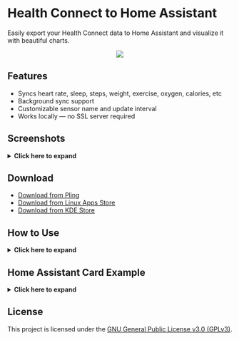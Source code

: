 # Health Connect to Home Assistant

Easily export your Health Connect data to Home Assistant and visualize it with beautiful charts.

<p align="center">
    <img src="https://github.com/user-attachments/assets/1981aada-8c78-47b6-b5da-55b44bcaa9f7"/>
</p>

## Features
- Syncs heart rate, sleep, steps, weight, exercise, oxygen, calories, etc
- Background sync support
- Customizable sensor name and update interval
- Works locally — no SSL server required

<h2> Screenshots</h2>

<details><summary><b>Click here to expand</b></summary>
<p float="left">
  <img src="https://github.com/user-attachments/assets/24e2ef96-fb43-4d98-90b4-e46f5d9e103d" width="30%" />
  <img src="https://github.com/user-attachments/assets/19631fca-6330-47ec-b3c5-37cdc0bad1fd" width="30%" />
</p>
</details>

## Download

- [Download from Pling](https://www.pling.com/p/2281233/)
- [Download from Linux Apps Store](https://www.linux-apps.com/p/2281233/)
- [Download from KDE Store](https://www.linux-apps.com/p/2281233/)

## How to Use

<details><summary><b>Click here to expand</b></summary>
  
### 1. Generate a Home Assistant Access Token

- Log in to your Home Assistant instance.

- Click your profile (top right corner).

- Go to the Security tab.

- Scroll to the bottom and click Create Token.

- Name it something like Health Connect, then copy the token.

### 2. Set Up Health Connect to Home Assistant

- Enter your Home Assistant URL.

- Paste your Access Token into the token field.

- (Optional) Customize the sensor entity ID and sync interval.

### 3. Log In & Grant Permissions

- Click Login and confirm it's connected successfully.

- Click Grant Permission:

  - Toggle Allow All.

  - Confirm all requested permissions.

  - Allow background sync if prompted.

### 4. Sync Your Data

- The app will automatically sync in the background.

- You can also tap Manual Sync to trigger it immediately.

### 5. (Optional) Check Home Assistant Entities

- Go to Developer Tools > States in Home Assistant.

- Search for sensor.health_connect to see your synced data.
</details>

## Home Assistant Card Example

<details><summary><b>Click here to expand</b></summary>
  
### Prerequisite

  - Install [apexcharts-card](https://github.com/RomRider/apexcharts-card) via HACS or manual.

  - Refresh your browser after install.

### Heart Rate Chart

```yaml
type: custom:apexcharts-card
header:
  title: Heart Rate
  show: true
now:
  show: true
  label: now
graph_span: 24h
span:
  start: day
  offset: +0h
apex_config:
  chart:
    height: 300px
  stroke:
    curve: smooth
    width: 2
series:
  - entity: sensor.health_connect
    name: Heart Rate (BPM)
    color: "#e6550d"
    type: line
    extend_to: false
    float_precision: 0
    data_generator: |
      const todayKey = new Intl.DateTimeFormat('en-CA', {
        timeZone: hass.config.time_zone ?? 'UTC'
      }).format(new Date());
      const samples = entity.attributes.heart?.[todayKey] || {};
      return Object.values(samples)
        .map(sample => [sample.time * 1000, sample.bpm])
        .sort((a, b) => a[0] - b[0]);
yaxis:
  - min: 0
    max: 150
    decimals: 0
```

### Sleep Stats Chart

```yaml
type: custom:apexcharts-card
graph_span: 1d
header:
  show: true
  title: Sleep Stats
  show_states: true
  colorize_states: true
apex_config:
  chart:
    height: 320px
series:
  - entity: sensor.health_connect
    name: Total Sleep
    color: "#d62728"
    show:
      in_chart: false
      in_header: true
      as_duration: second
    extend_to: false
    float_precision: 0
    data_generator: |
      const lastSleep = entity.attributes.sleep?.lastSleep;
      if (!lastSleep?.start || !lastSleep?.end) {
        return [];
      }
      return [[lastSleep.start * 1000, lastSleep.end - lastSleep.start]];
  - entity: sensor.health_connect
    name: Awake
    type: line
    color: "#9e9e9e"
    show:
      in_header: false
      legend_value: false
      as_duration: second
    extend_to: false
    float_precision: 0
    data_generator: |
      const stages = entity.attributes.sleep?.lastSleep?.stage || [];
      return stages
        .filter(stage => stage.stage === '1')
        .flatMap(stage => stage.sessions.map(session => {
          const duration = session.duration ?? (session.endTime - session.startTime);
          return [session.startTime * 1000, duration];
        }))
        .sort((a, b) => a[0] - b[0]);
  - entity: sensor.health_connect
    name: Light Sleep
    type: line
    color: "#1f77b4"
    show:
      in_header: false
      legend_value: false
      as_duration: second
    extend_to: false
    float_precision: 0
    data_generator: |
      const stages = entity.attributes.sleep?.lastSleep?.stage || [];
      return stages
        .filter(stage => stage.stage === '4')
        .flatMap(stage => stage.sessions.map(session => {
          const duration = session.duration ?? (session.endTime - session.startTime);
          return [session.startTime * 1000, duration];
        }))
        .sort((a, b) => a[0] - b[0]);
  - entity: sensor.health_connect
    name: Deep Sleep
    type: line
    color: "#2ca02c"
    extend_to: false
    show:
      in_header: false
      legend_value: false
      as_duration: second
    float_precision: 0
    data_generator: |
      const stages = entity.attributes.sleep?.lastSleep?.stage || [];
      return stages
        .filter(stage => stage.stage === '5')
        .flatMap(stage => stage.sessions.map(session => {
          const duration = session.duration ?? (session.endTime - session.startTime);
          return [session.startTime * 1000, duration];
        }))
        .sort((a, b) => a[0] - b[0]);
  - entity: sensor.health_connect
    name: REM
    type: line
    color: "#9467bd"
    extend_to: false
    show:
      in_header: false
      legend_value: false
      as_duration: second
    float_precision: 0
    data_generator: |
      const stages = entity.attributes.sleep?.lastSleep?.stage || [];
      return stages
        .filter(stage => stage.stage === '6')
        .flatMap(stage => stage.sessions.map(session => {
          const duration = session.duration ?? (session.endTime - session.startTime);
          return [session.startTime * 1000, duration];
        }))
        .sort((a, b) => a[0] - b[0]);
```

### Daily Steps & Goal Tracking

```yaml
type: custom:apexcharts-card
header:
  show: true
  title: Steps (Last 14 Days)
graph_span: 14d
span:
  start: day
  offset: "-13d"
series:
  - entity: sensor.health_connect
    name: Steps
    type: column
    color: "#ff7f0e"
    extend_to: false
    float_precision: 0
    show:
      in_header: true
    data_generator: |
      const steps = entity.attributes.steps || {};
      return Object.values(steps)
        .map(entry => {
          const base = (entry?.endTime ?? entry?.startTime ?? 0) * 1000;
          if (!Number.isFinite(base) || base === 0) {
            return null;
          }
          return [base, entry?.count ?? 0];
        })
        .filter(Boolean)
        .sort((a, b) => a[0] - b[0]);
  - entity: sensor.health_connect
    type: line
    name: Goal
    color: "#607d8b"
    data_generator: |
      const dayMs = 24 * 60 * 60 * 1000;
      const anchor = new Date();
      anchor.setHours(0, 0, 0, 0);
      const base = anchor.getTime();
      return Array.from({ length: 14 }, (_, idx) => {
        const ts = base - (13 - idx) * dayMs;
        return [ts, 5000];
      });
```

### Weight & Body Composition Trend

```yaml
type: custom:apexcharts-card
header:
  title: Weight Trend
  show: true
graph_span: 30d
series:
  - entity: sensor.health_connect
    name: Weight (kg)
    type: line
    color: "#8e24aa"
    extend_to: false
    float_precision: 2
    data_generator: |
      const weightData = entity.attributes.weight || {};
      return Object.values(weightData)
        .flatMap(day => Object.entries(day).map(([timestamp, value]) => {
          const ts = Number(timestamp) * 1000;
          if (!Number.isFinite(ts) || ts === 0) {
            return null;
          }
          return [ts, value];
        }))
        .filter(Boolean)
        .sort((a, b) => a[0] - b[0]);
```

### Blood Oxygen Saturation

```yaml
type: custom:apexcharts-card
header:
  title: SpO₂ Readings
  show: true
graph_span: 7d
apex_config:
  chart:
    height: 300px
series:
  - entity: sensor.health_connect
    name: SpO₂ (%)
    type: area
    color: "#03a9f4"
    extend_to: false
    float_precision: 1
    show:
      in_header: true
    data_generator: |
      const oxygenData = entity.attributes.oxygen || {};
      return Object.values(oxygenData)
        .flatMap(day => Object.entries(day).map(([timestamp, value]) => {
          const ts = Number(timestamp) * 1000;
          if (!Number.isFinite(ts) || ts === 0) {
            return null;
          }
          return [ts, value];
        }))
        .filter(Boolean)
        .sort((a, b) => a[0] - b[0]);
yaxis:
  - min: 80
    max: 100
    decimals: 0
```

### Hydration Log

```yaml
type: custom:apexcharts-card
header:
  title: Hydration (ml)
  show: true
graph_span: 7d
span:
  start: day
  offset: "-6d"
series:
  - entity: sensor.health_connect
    name: Intake
    type: column
    color: "#4fc3f7"
    extend_to: false
    float_precision: 0
    data_generator: |
      const hydration = entity.attributes.hydration || {};
      return Object.values(hydration)
        .map(entry => {
          const base = (entry?.endTime ?? entry?.startTime ?? 0) * 1000;
          if (!Number.isFinite(base) || base === 0) {
            return null;
          }
          return [base, entry?.volume ?? 0];
        })
        .filter(Boolean)
        .sort((a, b) => a[0] - b[0]);
```

### Exercise Session Timeline

```yaml
type: custom:apexcharts-card
header:
  title: Exercise Duration
  show: true
graph_span: 14d
apex_config:
  chart:
    type: area
    height: 320px
series:
  - entity: sensor.health_connect
    name: Session Minutes
    type: area
    color: "#43a047"
    extend_to: false
    float_precision: 0
    data_generator: |
      const exercise = entity.attributes.exercise || {};
      const minutes = Object.values(exercise)
        .flatMap(day => (day.sessions || []).map(session => [session.startTime * 1000, session.duration / 60]));
      return minutes.sort((a, b) => a[0] - b[0]);
  - entity: sensor.health_connect
    name: Total Daily Duration
    type: column
    color: "#66bb6a"
    extend_to: false
    float_precision: 0
    data_generator: |
      const exercise = entity.attributes.exercise || {};
      return Object.entries(exercise)
        .map(([date, data]) => {
          if (!data?.totalDuration) {
            return null;
          }
          const firstSession = data.sessions?.[0]?.startTime;
          const fallbackMs = date && date !== 'unknown' ? Date.parse(`${date}T00:00:00Z`) : NaN;
          const baseMs = Number.isFinite(firstSession) ? firstSession * 1000 : fallbackMs;
          if (!Number.isFinite(baseMs) || baseMs === 0) {
            return null;
          }
          return [baseMs, (data.totalDuration || 0) / 60];
        })
        .filter(Boolean)
        .sort((a, b) => a[0] - b[0]);
```

### Calories Burned Chart

```yaml
type: custom:apexcharts-card
header:
  title: Calories Burned
  show: true
graph_span: 7d
span:
  start: day
  offset: "-6d"
apex_config:
  chart:
    height: 300px
  stroke:
    curve: smooth
    width: 2
series:
  - entity: sensor.health_connect
    name: Calories Burned
    color: "#d62728"
    type: line
    extend_to: false
    float_precision: 0
    show:
      in_header: true
    data_generator: |
      const data = entity.attributes.calories || {};
      return Object.values(data)
        .map(item => {
          const base = (item?.endTime ?? item?.startTime ?? 0) * 1000;
          if (!Number.isFinite(base) || base === 0) {
            return null;
          }
          return [base, item?.energy ?? 0];
        })
        .filter(Boolean)
        .sort((a, b) => a[0] - b[0]);
```

</details>

## License

This project is licensed under the [GNU General Public License v3.0 (GPLv3)](https://github.com/AyraHikari/HealthConnect_to_HomeAssistant/blob/master/LICENSE).
